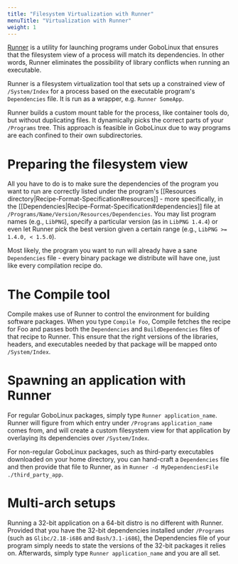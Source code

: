 ```yaml
---
title: "Filesystem Virtualization with Runner"
menuTitle: "Virtualization with Runner"
weight: 1
---
```


[Runner](/Commands/Runner) is a utility for launching programs under GoboLinux
that ensures that the filesystem view of a process will match its dependencies. 
In other words, Runner eliminates the possibility of library conflicts when
running an executable.

Runner is a filesystem virtualization tool that sets up a
constrained view of `/System/Index` for a process based on the
executable program's `Dependencies` file.  It is run as a
wrapper, e.g. `Runner SomeApp`.

Runner builds a custom mount table for the process, like
container tools do, but without duplicating files. It
dynamically picks the correct parts of your `/Programs` tree.
This approach is feasible in GoboLinux due to way programs
are each confined to their own subdirectories. 

# Preparing the filesystem view

All you have to do is to make sure the dependencies of the program you want to run are correctly listed under the program's [[Resources directory|Recipe-Format-Specification#resources]] - more specifically, in the [[Dependencies|Recipe-Format-Specification#dependencies]] file at `/Programs/Name/Version/Resources/Dependencies`. You may list program names (e.g., `LibPNG`), specify a particular version (as in `LibPNG 1.4.4`) or even let Runner pick the best version given a certain range (e.g., `LibPNG >= 1.4.0, < 1.5.0`).

Most likely, the program you want to run will already have a sane `Dependencies` file - every binary package we distribute will have one, just like every compilation recipe do.

# The Compile tool

Compile makes use of Runner to control the environment
for building software packages. When you type `Compile Foo`,
Compile fetches the recipe for Foo and passes both the
`Dependencies` and `BuildDependencies` files of that recipe to
Runner. This ensure that the right versions of
the libraries, headers, and executables needed by that
package will be mapped onto `/System/Index`.

# Spawning an application with Runner

For regular GoboLinux packages, simply type `Runner application_name`. Runner will figure from which entry under `/Programs` `application_name` comes from, and will create a custom filesystem view for that application by overlaying its dependencies over `/System/Index`.

For non-regular GoboLinux packages, such as third-party executables downloaded on your home directory, you can hand-craft a `Dependencies` file and then provide that file to Runner, as in `Runner -d MyDependenciesFile ./third_party_app`.

# Multi-arch setups

Running a 32-bit application on a 64-bit distro is no different with Runner. Provided that you have the 32-bit dependencies installed under `/Programs` (such as `Glibc/2.18-i686` and `Bash/3.1-i686`), the Dependencies file of your program simply needs to state the versions of the 32-bit packages it relies on. Afterwards, simply type `Runner application_name` and you are all set.
